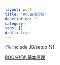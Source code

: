 ```yaml
---
layout: post
title: "ROC曲线分析"
description: ""
category: 
tags: []
draft: true
---
```

{% include JB/setup %}

[ROC分析的基本原理](http://download.bioon.com.cn/upload/201302/09164003_6172.pdf)
